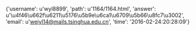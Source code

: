 {'username': u'wyl8899', 'path': u'1164/1164.html', 'answer': u'\u4f46\u662f\u6211\u5176\u5b9e\u6ca1\u6709\u5b66\u8fc7\u3002', 'email': u'weiyl14@mails.tsinghua.edu.cn', 'time': '2016-02-24:20:28:09'}